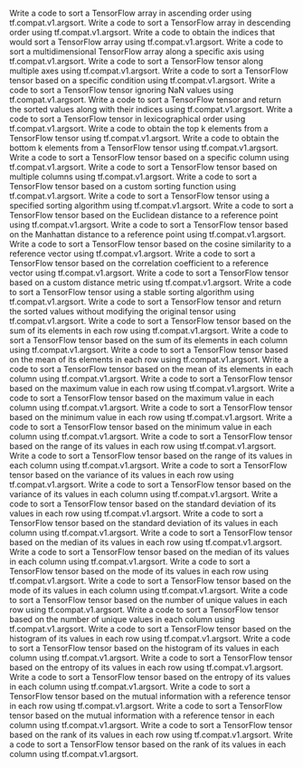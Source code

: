 Write a code to sort a TensorFlow array in ascending order using tf.compat.v1.argsort.
Write a code to sort a TensorFlow array in descending order using tf.compat.v1.argsort.
Write a code to obtain the indices that would sort a TensorFlow array using tf.compat.v1.argsort.
Write a code to sort a multidimensional TensorFlow array along a specific axis using tf.compat.v1.argsort.
Write a code to sort a TensorFlow tensor along multiple axes using tf.compat.v1.argsort.
Write a code to sort a TensorFlow tensor based on a specific condition using tf.compat.v1.argsort.
Write a code to sort a TensorFlow tensor ignoring NaN values using tf.compat.v1.argsort.
Write a code to sort a TensorFlow tensor and return the sorted values along with their indices using tf.compat.v1.argsort.
Write a code to sort a TensorFlow tensor in lexicographical order using tf.compat.v1.argsort.
Write a code to obtain the top k elements from a TensorFlow tensor using tf.compat.v1.argsort.
Write a code to obtain the bottom k elements from a TensorFlow tensor using tf.compat.v1.argsort.
Write a code to sort a TensorFlow tensor based on a specific column using tf.compat.v1.argsort.
Write a code to sort a TensorFlow tensor based on multiple columns using tf.compat.v1.argsort.
Write a code to sort a TensorFlow tensor based on a custom sorting function using tf.compat.v1.argsort.
Write a code to sort a TensorFlow tensor using a specified sorting algorithm using tf.compat.v1.argsort.
Write a code to sort a TensorFlow tensor based on the Euclidean distance to a reference point using tf.compat.v1.argsort.
Write a code to sort a TensorFlow tensor based on the Manhattan distance to a reference point using tf.compat.v1.argsort.
Write a code to sort a TensorFlow tensor based on the cosine similarity to a reference vector using tf.compat.v1.argsort.
Write a code to sort a TensorFlow tensor based on the correlation coefficient to a reference vector using tf.compat.v1.argsort.
Write a code to sort a TensorFlow tensor based on a custom distance metric using tf.compat.v1.argsort.
Write a code to sort a TensorFlow tensor using a stable sorting algorithm using tf.compat.v1.argsort.
Write a code to sort a TensorFlow tensor and return the sorted values without modifying the original tensor using tf.compat.v1.argsort.
Write a code to sort a TensorFlow tensor based on the sum of its elements in each row using tf.compat.v1.argsort.
Write a code to sort a TensorFlow tensor based on the sum of its elements in each column using tf.compat.v1.argsort.
Write a code to sort a TensorFlow tensor based on the mean of its elements in each row using tf.compat.v1.argsort.
Write a code to sort a TensorFlow tensor based on the mean of its elements in each column using tf.compat.v1.argsort.
Write a code to sort a TensorFlow tensor based on the maximum value in each row using tf.compat.v1.argsort.
Write a code to sort a TensorFlow tensor based on the maximum value in each column using tf.compat.v1.argsort.
Write a code to sort a TensorFlow tensor based on the minimum value in each row using tf.compat.v1.argsort.
Write a code to sort a TensorFlow tensor based on the minimum value in each column using tf.compat.v1.argsort.
Write a code to sort a TensorFlow tensor based on the range of its values in each row using tf.compat.v1.argsort.
Write a code to sort a TensorFlow tensor based on the range of its values in each column using tf.compat.v1.argsort.
Write a code to sort a TensorFlow tensor based on the variance of its values in each row using tf.compat.v1.argsort.
Write a code to sort a TensorFlow tensor based on the variance of its values in each column using tf.compat.v1.argsort.
Write a code to sort a TensorFlow tensor based on the standard deviation of its values in each row using tf.compat.v1.argsort.
Write a code to sort a TensorFlow tensor based on the standard deviation of its values in each column using tf.compat.v1.argsort.
Write a code to sort a TensorFlow tensor based on the median of its values in each row using tf.compat.v1.argsort.
Write a code to sort a TensorFlow tensor based on the median of its values in each column using tf.compat.v1.argsort.
Write a code to sort a TensorFlow tensor based on the mode of its values in each row using tf.compat.v1.argsort.
Write a code to sort a TensorFlow tensor based on the mode of its values in each column using tf.compat.v1.argsort.
Write a code to sort a TensorFlow tensor based on the number of unique values in each row using tf.compat.v1.argsort.
Write a code to sort a TensorFlow tensor based on the number of unique values in each column using tf.compat.v1.argsort.
Write a code to sort a TensorFlow tensor based on the histogram of its values in each row using tf.compat.v1.argsort.
Write a code to sort a TensorFlow tensor based on the histogram of its values in each column using tf.compat.v1.argsort.
Write a code to sort a TensorFlow tensor based on the entropy of its values in each row using tf.compat.v1.argsort.
Write a code to sort a TensorFlow tensor based on the entropy of its values in each column using tf.compat.v1.argsort.
Write a code to sort a TensorFlow tensor based on the mutual information with a reference tensor in each row using tf.compat.v1.argsort.
Write a code to sort a TensorFlow tensor based on the mutual information with a reference tensor in each column using tf.compat.v1.argsort.
Write a code to sort a TensorFlow tensor based on the rank of its values in each row using tf.compat.v1.argsort.
Write a code to sort a TensorFlow tensor based on the rank of its values in each column using tf.compat.v1.argsort.